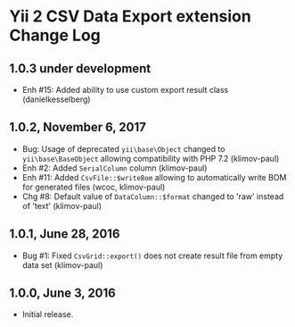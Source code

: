 Yii 2 CSV Data Export extension Change Log
==========================================

1.0.3 under development
-----------------------

- Enh #15: Added ability to use custom export result class (danielkesselberg)


1.0.2, November 6, 2017
-----------------------

- Bug: Usage of deprecated `yii\base\Object` changed to `yii\base\BaseObject` allowing compatibility with PHP 7.2 (klimov-paul)
- Enh #2: Added `SerialColumn` column (klimov-paul)
- Enh #11: Added `CsvFile::$writeBom` allowing to automatically write BOM for generated files (wcoc, klimov-paul)
- Chg #8: Default value of `DataColumn::$format` changed to 'raw' instead of 'text' (klimov-paul)


1.0.1, June 28, 2016
--------------------

- Bug #1: Fixed `CsvGrid::export()` does not create result file from empty data set (klimov-paul)


1.0.0, June 3, 2016
-------------------

- Initial release.
